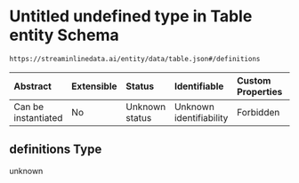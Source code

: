 # Untitled undefined type in Table entity Schema

```txt
https://streaminlinedata.ai/entity/data/table.json#/definitions
```



| Abstract            | Extensible | Status         | Identifiable            | Custom Properties | Additional Properties | Access Restrictions | Defined In                                                                 |
| :------------------ | :--------- | :------------- | :---------------------- | :---------------- | :-------------------- | :------------------ | :------------------------------------------------------------------------- |
| Can be instantiated | No         | Unknown status | Unknown identifiability | Forbidden         | Allowed               | none                | [table.json*](../out/schema/entity/data/table.json "open original schema") |

## definitions Type

unknown
